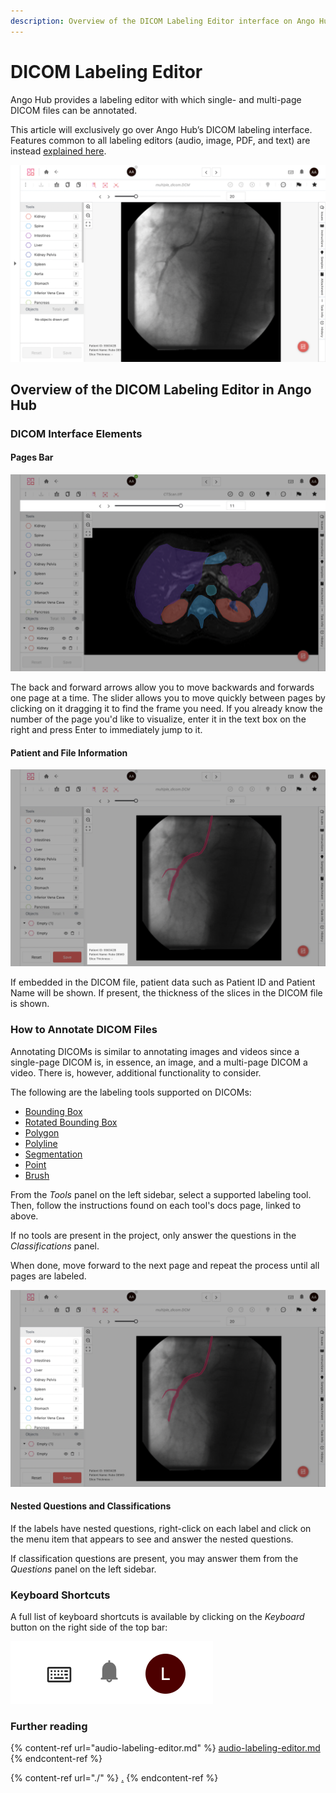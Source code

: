 ```yaml
---
description: Overview of the DICOM Labeling Editor interface on Ango Hub
---
```


# DICOM Labeling Editor

Ango Hub provides a labeling editor with which single- and multi-page DICOM files can be annotated.

This article will exclusively go over Ango Hub’s DICOM labeling interface. Features common to all labeling editors (audio, image, PDF, and text) are instead [explained here](./).

![](<../../.gitbook/assets/image (322).png>)

## Overview of the DICOM Labeling Editor in Ango Hub <a href="#image-interface-elements" id="image-interface-elements"></a>

### DICOM Interface Elements <a href="#image-interface-elements" id="image-interface-elements"></a>

#### Pages Bar <a href="#zoom-buttons" id="zoom-buttons"></a>

![](<../../.gitbook/assets/Screen Shot 2022-05-10 at 15.13.55.png>)

The back and forward arrows allow you to move backwards and forwards one page at a time. The slider allows you to move quickly between pages by clicking on it dragging it to find the frame you need. If you already know the number of the page you'd like to visualize, enter it in the text box on the right and press Enter to immediately jump to it.

#### Patient and File Information

![](<../../.gitbook/assets/Screen Shot 2022-05-10 at 15.21.40.png>)

If embedded in the DICOM file, patient data such as Patient ID and Patient Name will be shown. If present, the thickness of the slices in the DICOM file is shown.

### How to Annotate DICOM Files <a href="#how-to-annotate-images" id="how-to-annotate-images"></a>

Annotating DICOMs is similar to annotating images and videos since a single-page DICOM is, in essence, an image, and a multi-page DICOM a video. There is, however, additional functionality to consider.

The following are the labeling tools supported on DICOMs:

* [Bounding Box](../labeling-tools/bounding-box.md)
* [Rotated Bounding Box](../labeling-tools/rotated-bounding-box.md)
* [Polygon](../labeling-tools/polygon.md)
* [Polyline](../labeling-tools/polyline.md)
* [Segmentation](../labeling-tools/segmentation.md)
* [Point](../labeling-tools/point.md)
* [Brush](../labeling-tools/brush-bucket.md)

From the _Tools_ panel on the left sidebar, select a supported labeling tool. Then, follow the instructions found on each tool's docs page, linked to above.

If no tools are present in the project, only answer the questions in the _Classifications_ panel.

When done, move forward to the next page and repeat the process until all pages are labeled.

![](<../../.gitbook/assets/Screen Shot 2022-05-10 at 15.19.08.png>)

#### Nested Questions and Classifications <a href="#nested-questions-and-classifications" id="nested-questions-and-classifications"></a>

If the labels have nested questions, right-click on each label and click on the menu item that appears to see and answer the nested questions.

If classification questions are present, you may answer them from the _Questions_ panel on the left sidebar.

### Keyboard Shortcuts <a href="#keyboard-shortcuts" id="keyboard-shortcuts"></a>

A full list of keyboard shortcuts is available by clicking on the _Keyboard_ button on the right side of the top bar:

![](<../../.gitbook/assets/image (394).png>)

### Further reading

{% content-ref url="audio-labeling-editor.md" %}
[audio-labeling-editor.md](audio-labeling-editor.md)
{% endcontent-ref %}

{% content-ref url="./" %}
[.](./)
{% endcontent-ref %}
